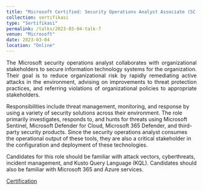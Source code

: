 ```yaml
---
title: "Microsoft Certified: Security Operations Analyst Associate (SC-200)"
collection: sertifikasi
type: "Sertifikasi"
permalink: /talks/2023-03-04-talk-7
venue: "Microsoft"
date: 2023-03-04
location: "Online"
---
```

<p style="text-align:justify">The Microsoft security operations analyst collaborates with organizational stakeholders to secure information technology systems for the organization. Their goal is to reduce organizational risk by rapidly remediating active attacks in the environment, advising on improvements to threat protection practices, and referring violations of organizational policies to appropriate stakeholders.

Responsibilities include threat management, monitoring, and response by using a variety of security solutions across their environment. The role primarily investigates, responds to, and hunts for threats using Microsoft Sentinel, Microsoft Defender for Cloud, Microsoft 365 Defender, and third-party security products. Since the security operations analyst consumes the operational output of these tools, they are also a critical stakeholder in the configuration and deployment of these technologies.

Candidates for this role should be familiar with attack vectors, cyberthreats, incident management, and Kusto Query Language (KQL). Candidates should also be familiar with Microsoft 365 and Azure services.</p>

[Certification](https://www.linkedin.com/feed/update/urn:li:activity:7037721892899733504/)


